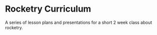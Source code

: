 # Rocketry Curriculum

A series of lesson plans and presentations for a short 2 week class about rocketry. 
 
